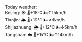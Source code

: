 Today weather:  
Beijing: ☀️   🌡️+18°C 🌬️↑15km/h  
Tianjin: 🌦   🌡️+19°C 🌬️↗4km/h  
Shijiazhuang: 🌦   🌡️+12°C 🌬️↓5km/h  
Tangshan: ☁️   🌡️+15°C 🌬️↑14km/h  
